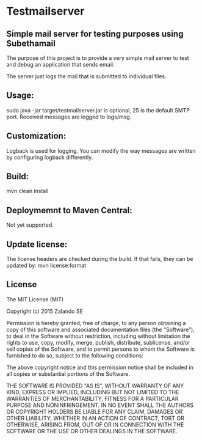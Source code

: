 # Testmailserver

## Simple mail server for testing purposes using Subethamail

The purpose of this project is to provide a very simple mail server to test and debug
an application that sends email.

The server just logs the mail that is submitted to individual files.

## Usage:
sudo java -jar target/testmailserver.jar <port>
<port> is optional, 25 is the default SMTP port.
Received messages are logged to logs/msg.


## Customization:
Logback is used for logging. You can modify the way messages are
written by configuring logback differently.


## Build:
  mvn clean install


## Deploymemnt to Maven Central:
Not yet supported.


## Update license:
The license headers are checked during the build. If that fails,
they can be updated by: 
  mvn license:format


## License

The MIT License (MIT)

Copyright (c) 2015 Zalando SE

Permission is hereby granted, free of charge, to any person obtaining a copy
of this software and associated documentation files (the "Software"), to deal
in the Software without restriction, including without limitation the rights
to use, copy, modify, merge, publish, distribute, sublicense, and/or sell
copies of the Software, and to permit persons to whom the Software is
furnished to do so, subject to the following conditions:

The above copyright notice and this permission notice shall be included in all
copies or substantial portions of the Software.

THE SOFTWARE IS PROVIDED "AS IS", WITHOUT WARRANTY OF ANY KIND, EXPRESS OR
IMPLIED, INCLUDING BUT NOT LIMITED TO THE WARRANTIES OF MERCHANTABILITY,
FITNESS FOR A PARTICULAR PURPOSE AND NONINFRINGEMENT. IN NO EVENT SHALL THE
AUTHORS OR COPYRIGHT HOLDERS BE LIABLE FOR ANY CLAIM, DAMAGES OR OTHER
LIABILITY, WHETHER IN AN ACTION OF CONTRACT, TORT OR OTHERWISE, ARISING FROM,
OUT OF OR IN CONNECTION WITH THE SOFTWARE OR THE USE OR OTHER DEALINGS IN THE
SOFTWARE.
    